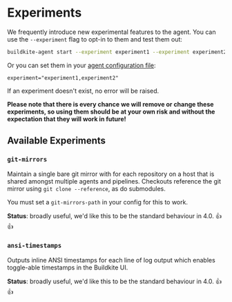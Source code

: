 # Experiments

We frequently introduce new experimental features to the agent. You can use the `--experiment` flag to opt-in to them and test them out:

```bash
buildkite-agent start --experiment experiment1 --experiment experiment2
```

Or you can set them in your [agent configuration file](https://buildkite.com/docs/agent/v3/configuration):

```
experiment="experiment1,experiment2"
```

If an experiment doesn't exist, no error will be raised.

**Please note that there is every chance we will remove or change these experiments, so using them should be at your own risk and without the expectation that they will work in future!**

## Available Experiments

### `git-mirrors`

Maintain a single bare git mirror with for each repository on a host that is shared amongst multiple agents and pipelines. Checkouts reference the git mirror using `git clone --reference`, as do submodules.

You must set a `git-mirrors-path` in your config for this to work.

**Status**: broadly useful, we'd like this to be the standard behaviour in 4.0. 👍👍

### `ansi-timestamps`

Outputs inline ANSI timestamps for each line of log output which enables toggle-able timestamps in the Buildkite UI.

**Status**: broadly useful, we'd like this to be the standard behaviour in 4.0. 👍👍

